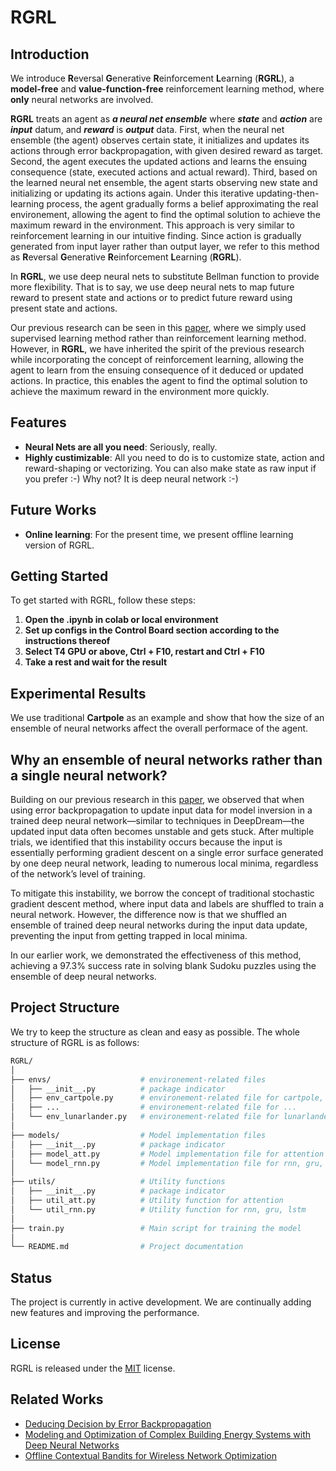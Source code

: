 # RGRL
## Introduction
We introduce **R**eversal **G**enerative **R**einforcement **L**earning (**RGRL**), a **model-free** and **value-function-free** reinforcement learning method, where **only** neural networks are involved.

**RGRL** treats an agent as ***a neural net ensemble*** where ***state*** and ***action*** are ***input*** datum, and ***reward*** is ***output*** data. First, when the neural net ensemble (the agent) observes certain state, it initializes and updates its actions through error backpropagation, with given desired reward as target. Second, the agent executes the updated actions and learns the ensuing consequence (state, executed actions and actual reward). Third, based on the learned neural net ensemble, the agent starts observing new state and initializing or updating its actions again. Under this iterative updating-then-learning process, the agent gradually forms a belief approximating the real environement, allowing the agent to find the optimal solution to achieve the maximum reward in the environment. This approach is very similar to reinforcement learning in our intuitive finding. Since action is gradually generated from input layer rather than output layer, we refer to this method as **R**eversal **G**enerative **R**einforcement **L**earning (**RGRL**).

In **RGRL**, we use deep neural nets to substitute Bellman function to provide more flexibility. That is to say, we use deep neural nets to map future reward to present state and actions or to predict future reward using present state and actions.

Our previous research can be seen in this [paper](https://ala2022.github.io/papers/ALA2022_paper_4.pdf), where we simply used supervised learning method rather than reinforcement learning method. However, in **RGRL**, we have inherited the spirit of the previous research while incorporating the concept of reinforcement learning, allowing the agent to learn from the ensuing consequence of it deduced or updated actions. In practice, this enables the agent to find the optimal solution to achieve the maximum reward in the environment more quickly.

## Features
- **Neural Nets are all you need**: Seriously, really.
- **Highly custimizable**: All you need to do is to customize state, action and reward-shaping or vectorizing. You can also make state as raw input if you prefer :-) Why not? It is deep neural network :-) 

## Future Works
- **Online learning**: For the present time, we present offline learning version of RGRL.

## Getting Started
To get started with RGRL, follow these steps:

1. **Open the .ipynb in colab or local environment**
2. **Set up configs in the Control Board section according to the instructions thereof**
3. **Select T4 GPU or above, Ctrl + F10, restart and Ctrl + F10**
4. **Take a rest and wait for the result**

## Experimental Results
We use traditional **Cartpole** as an example and show that how the size of an ensemble of neural networks affect the overall performace of the agent.

## Why an ensemble of neural networks rather than a single neural network?

Building on our previous research in this [paper](https://ala2022.github.io/papers/ALA2022_paper_4.pdf), we observed that when using error backpropagation to update input data for model inversion in a trained deep neural network—similar to techniques in DeepDream—the updated input data often becomes unstable and gets stuck. After multiple trials, we identified that this instability occurs because the input is essentially performing gradient descent on a single error surface generated by one deep neural network, leading to numerous local minima, regardless of the network’s level of training.

To mitigate this instability, we borrow the concept of traditional stochastic gradient descent method, where input data and labels are shuffled to train a neural network. However, the difference now is that we shuffled an ensemble of trained deep neural networks during the input data update, preventing the input from getting trapped in local minima.

In our earlier work, we demonstrated the effectiveness of this method, achieving a 97.3% success rate in solving blank Sudoku puzzles using the ensemble of deep neural networks.

## Project Structure

We try to keep the structure as clean and easy as possible. The whole structure of RGRL is as follows:

```bash
RGRL/
│
├── envs/                    # environement-related files
│   ├── __init__.py          # package indicator
│   ├── env_cartpole.py      # environement-related file for cartpole, such as vectorizing state, actions and reward
│   ├── ...                  # environement-related file for ...
│   └── env_lunarlander.py   # environement-related file for lunarlander, such as vectorizing state, actions and reward
│
├── models/                  # Model implementation files
│   ├── __init__.py          # package indicator
│   ├── model_att.py         # Model implementation file for attention
│   └── model_rnn.py         # Model implementation file for rnn, gru, lstm
│
├── utils/                   # Utility functions
│   ├── __init__.py          # package indicator
│   ├── util_att.py          # Utility function for attention
│   └── util_rnn.py          # Utility function for rnn, gru, lstm
│
├── train.py                 # Main script for training the model
│
└── README.md                # Project documentation
```

## Status
The project is currently in active development. We are continually adding new features and improving the performance.

## License
RGRL is released under the [MIT](https://github.com/Brownwang0426/RGRL/blob/main/LICENSE) license.

## Related Works
- [Deducing Decision by Error Backpropagation](https://ala2022.github.io/papers/ALA2022_paper_4.pdf)
- [Modeling and Optimization of Complex Building Energy Systems with Deep Neural Networks](https://ieeexplore.ieee.org/document/8335578)
- [Offline Contextual Bandits for Wireless Network Optimization](https://arxiv.org/abs/2111.08587)





